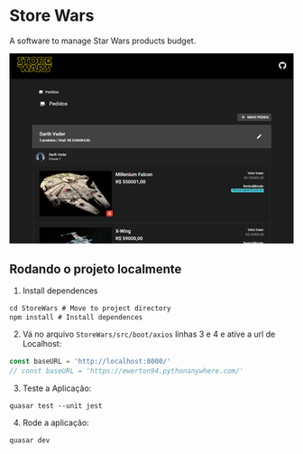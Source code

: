 # Store Wars
A software to manage Star Wars products budget.

![Page](print.png "Page")

## Rodando o projeto localmente

1. Install dependences 
```
cd StoreWars # Move to project directory
npm install # Install dependences
```
2. Vá no arquivo `StoreWars/src/boot/axios` linhas 3 e 4 e ative a url de Localhost:

```javascript
const baseURL = 'http://localhost:8000/'
// const baseURL = 'https://ewerton94.pythonanywhere.com/'
```


3. Teste a Aplicação:

```
quasar test --unit jest
```

4. Rode a aplicação:

```
quasar dev
```
